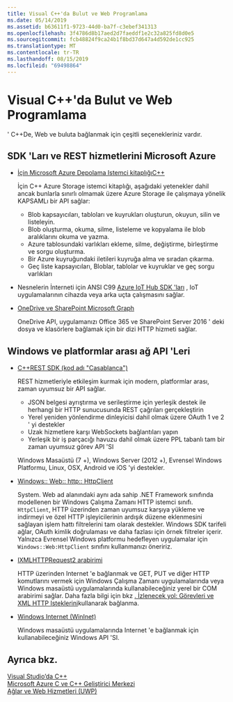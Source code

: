 ```yaml
---
title: Visual C++'da Bulut ve Web Programlama
ms.date: 05/14/2019
ms.assetid: b63611f1-9723-44d0-ba7f-c3ebef341313
ms.openlocfilehash: 3f4786d8b17aed2d7faeddf1e2c32a825fd8d0e5
ms.sourcegitcommit: fcb48824f9ca24b1f8bd37d647a4d592de1cc925
ms.translationtype: MT
ms.contentlocale: tr-TR
ms.lasthandoff: 08/15/2019
ms.locfileid: "69498864"
---
```

# <a name="cloud-and-web-programming-in-visual-c"></a>Visual C++'da Bulut ve Web Programlama

' C++De, Web ve buluta bağlanmak için çeşitli seçenekleriniz vardır.

## <a name="microsoft-azure-sdks-and-rest-services"></a>SDK 'Ları ve REST hizmetlerini Microsoft Azure

- [İçin Microsoft Azure Depolama Istemci kitaplığıC++](https://azure.github.io/azure-storage-cpp/)

  İçin C++ Azure Storage istemci kitaplığı, aşağıdaki yetenekler dahil ancak bunlarla sınırlı olmamak üzere Azure Storage ile çalışmaya yönelik KAPSAMLı bir API sağlar:

  - Blob kapsayıcıları, tabloları ve kuyrukları oluşturun, okuyun, silin ve listeleyin.
  - Blob oluşturma, okuma, silme, listeleme ve kopyalama ile blob aralıklarını okuma ve yazma.
  - Azure tablosundaki varlıkları ekleme, silme, değiştirme, birleştirme ve sorgu oluşturma.
  - Bir Azure kuyruğundaki iletileri kuyruğa alma ve sıradan çıkarma.
  - Geç liste kapsayıcıları, Bloblar, tablolar ve kuyruklar ve geç sorgu varlıkları

- Nesnelerin İnterneti için ANSI C99 [Azure IoT Hub SDK 'ları](/azure/iot-hub/iot-hub-devguide-sdks) , IoT uygulamalarının cihazda veya arka uçta çalışmasını sağlar.

- [OneDrive ve SharePoint Microsoft Graph](https://dev.onedrive.com/README.htm)

  OneDrive API, uygulamanızı Office 365 ve SharePoint Server 2016 ' deki dosya ve klasörlere bağlamak için bir dizi HTTP hizmeti sağlar.

## <a name="windows-and-cross-platform-networking-apis"></a>Windows ve platformlar arası ağ API 'Leri

- [C++REST SDK (kod adı "Casablanca")](https://github.com/Microsoft/cpprestsdk)

  REST hizmetleriyle etkileşim kurmak için modern, platformlar arası, zaman uyumsuz bir API sağlar.

  - JSON belgesi ayrıştırma ve serileştirme için yerleşik destek ile herhangi bir HTTP sunucusunda REST çağrıları gerçekleştirin
  - Yerel yeniden yönlendirme dinleyicisi dahil olmak üzere OAuth 1 ve 2 ' yi destekler
  - Uzak hizmetlere karşı WebSockets bağlantıları yapın
  - Yerleşik bir iş parçacığı havuzu dahil olmak üzere PPL tabanlı tam bir zaman uyumsuz görev API 'SI

  Windows Masaüstü (7 +), Windows Server (2012 +), Evrensel Windows Platformu, Linux, OSX, Android ve iOS 'yi destekler.

- [Windows:: Web:: http:: HttpClient](/uwp/api/windows.web.http.httpclient)

  System. Web ad alanındaki aynı ada sahip .NET Framework sınıfında modellenen bir Windows Çalışma Zamanı HTTP istemci sınıfı. `HttpClient`, HTTP üzerinden zaman uyumsuz karşıya yükleme ve indirmeyi ve özel HTTP işleyicilerinin ardışık düzene eklenmesini sağlayan işlem hattı filtrelerini tam olarak destekler. Windows SDK tarifeli ağlar, OAuth kimlik doğrulaması ve daha fazlası için örnek filtreler içerir. Yalnızca Evrensel Windows platformu hedefleyen uygulamalar için `Windows::Web:HttpClient` sınıfını kullanmanızı öneririz.

- [IXMLHTTPRequest2 arabirimi](/windows/win32/api/msxml6/nn-msxml6-ixmlhttprequest2)

  HTTP üzerinden Internet 'e bağlanmak ve GET, PUT ve diğer HTTP komutlarını vermek için Windows Çalışma Zamanı uygulamalarında veya Windows masaüstü uygulamalarında kullanabileceğiniz yerel bir COM arabirimi sağlar. Daha fazla bilgi için bkz [. İzlenecek yol: Görevleri ve XML HTTP Isteklerini](../parallel/concrt/walkthrough-connecting-using-tasks-and-xml-http-requests.md)kullanarak bağlanma.

- [Windows Internet (WinInet)](/windows/win32/WinInet/portal)

  Windows masaüstü uygulamalarında Internet 'e bağlanmak için kullanabileceğiniz Windows API 'SI.

## <a name="see-also"></a>Ayrıca bkz.

[Visual Studio’da C++](../overview/visual-cpp-in-visual-studio.md) <br/>
[Microsoft Azure C ve C++ Geliştirici Merkezi](https://azure.microsoft.com/develop/cpp/) <br/>
[Ağlar ve Web Hizmetleri (UWP)](/windows/uwp/networking/)
